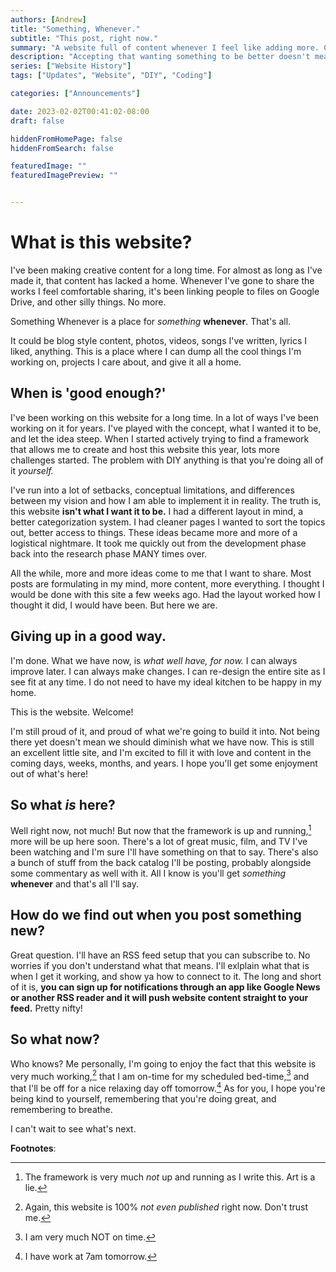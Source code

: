 ```yaml
---
authors: [Andrew]
title: "Something, Whenever."
subtitle: "This post, right now."
summary: "A website full of content whenever I feel like adding more. C'mon in, let me tell you about it!"
description: "Accepting that wanting something to be better doesn't mean denying something good right now."
series: ["Website History"]
tags: ["Updates", "Website", "DIY", "Coding"]

categories: ["Announcements"]

date: 2023-02-02T00:41:02-08:00
draft: false

hiddenFromHomePage: false
hiddenFromSearch: false

featuredImage: ""
featuredImagePreview: ""


---
```


# What is this website?

I've been making creative content for a long time.
For almost as long as I've made it, that content has lacked a home.
Whenever I've gone to share the works I feel comfortable sharing, it's been linking people to files on Google Drive, and other silly things. 
No more. 

Something Whenever is a place for *something* **whenever**. 
That's all. 

It could be blog style content, photos, videos, songs I've written, lyrics I liked, anything. 
This is a place where I can dump all the cool things I'm working on, projects I care about, and give it all a home. 

## When is 'good enough?' 

I've been working on this website for a long time. 
In a lot of ways I've been working on it for years.
I've played with the concept, what I wanted it to be, and let the idea steep. 
When I started actively trying to find a framework that allows me to create and host this website this year, lots more challenges started.
The problem with DIY anything is that you're doing all of it *yourself.* 

I've run into a lot of setbacks, conceptual limitations, and differences between my vision and how I am able to implement it in reality. 
The truth is, this website **isn't what I want it to be.** 
I had a different layout in mind, a better categorization system.
I had cleaner pages I wanted to sort the topics out, better access to things. 
These ideas became more and more of a logistical nightmare. 
It took me quickly out from the development phase back into the research phase MANY times over. 

All the while, more and more ideas come to me that I want to share.
Most posts are formulating in my mind, more content, more everything.
I thought I would be done with this site a few weeks ago. 
Had the layout worked how I thought it did, I would have been. 
But here we are. 

## Giving up in a good way. 

I'm done. 
What we have now, is *what well have, for now.*
I can always improve later.
I can always make changes.
I can re-design the entire site as I see fit at any time. 
I do not need to have my ideal kitchen to be happy in my home. 

This is the website. Welcome! 

I'm still proud of it, and proud of what we're going to build it into. 
Not being there yet doesn't mean we should diminish what we have now. 
This is still an excellent little site, and I'm excited to fill it with love and content in the coming days, weeks, months, and years. 
I hope you'll get some enjoyment out of what's here! 

## So what *is* here? 

Well right now, not much! But now that the framework is up and running,[^1] more will be up here soon.
There's a lot of great music, film, and TV I've been watching and I'm sure I'll have something on that to say. 
There's also a bunch of stuff from the back catalog I'll be posting, probably alongside some commentary as well with it.
All I know is you'll get *something* **whenever** and that's all I'll say. 

## How do we find out when you post something new? 

Great question. I'll have an RSS feed setup that you can subscribe to.
No worries if you don't understand what that means.
I'll exlplain what that is when I get it working, and show ya how to connect to it. 
The long and short of it is, **you can sign up for notifications through an app like Google News or another RSS reader and it will push website content straight to your feed.**
Pretty nifty! 

## So what now? 

Who knows? Me personally, I'm going to enjoy the fact that this website is very much working,[^2] that I am on-time for my scheduled bed-time,[^3] and that I'll be off for a nice relaxing day off tomorrow.[^4]
As for you, I hope you're being kind to yourself, remembering that you're doing great, and remembering to breathe. 


I can't wait to see what's next. 

**Footnotes**:
[^1]: The framework is very much *not* up and running as I write this. Art is a lie. 
[^2]: Again, this website is 100% *not even published* right now. Don't trust me.  
[^3]: I am very much NOT on time.
[^4]: I have work at 7am tomorrow. 